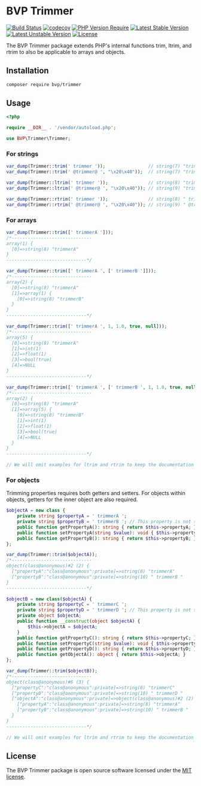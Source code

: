 # BVP Trimmer

[![Build Status](https://github.com/shimomo/bvp-trimmer/workflows/Tests/badge.svg)](https://github.com/shimomo/bvp-trimmer/actions?query=workflow%3Atests)
[![codecov](https://codecov.io/gh/shimomo/bvp-trimmer/graph/badge.svg?token=27E93D01MN)](https://codecov.io/gh/shimomo/bvp-trimmer)
[![PHP Version Require](http://poser.pugx.org/bvp/trimmer/require/php)](https://packagist.org/packages/bvp/trimmer)
[![Latest Stable Version](https://poser.pugx.org/bvp/trimmer/v/stable)](https://packagist.org/packages/bvp/trimmer)
[![Latest Unstable Version](https://poser.pugx.org/bvp/trimmer/v/unstable)](https://packagist.org/packages/bvp/trimmer)
[![License](https://poser.pugx.org/bvp/trimmer/license)](https://packagist.org/packages/bvp/trimmer)

The BVP Trimmer package extends PHP's internal functions trim, ltrim, and rtrim to also be applicable to arrays and objects.

## Installation
```bash
composer require bvp/trimmer
```

## Usage
```php
<?php

require __DIR__ . '/vendor/autoload.php';

use BVP\Trimmer\Trimmer;
```

### For strings
```php
var_dump(Trimmer::trim(' trimmer '));                // string(7) "trimmer"
var_dump(Trimmer::trim(' @trimmer@ ', "\x20\x40"));  // string(7) "trimmer"

var_dump(Trimmer::ltrim(' trimmer '));               // string(8) "trimmer "
var_dump(Trimmer::ltrim(' @trimmer@ ', "\x20\x40")); // string(9) "trimmer@ "

var_dump(Trimmer::rtrim(' trimmer '));               // string(8) " trimmer"
var_dump(Trimmer::rtrim(' @trimmer@ ', "\x20\x40")); // string(9) " @trimmer"
```

### For arrays
```php
var_dump(Trimmer::trim([' trimmerA ']));
/*------------------------------
array(1) {
  [0]=>string(8) "trimmerA"
}
------------------------------*/

var_dump(Trimmer::trim([' trimmerA ', [' trimmerB ']]));
/*------------------------------
array(2) {
  [0]=>string(8) "trimmerA"
  [1]=>array(1) {
    [0]=>string(8) "trimmerB"
  }
}
------------------------------*/

var_dump(Trimmer::trim([' trimmerA ', 1, 1.0, true, null]));
/*------------------------------
array(5) {
  [0]=>string(8) "trimmerA"
  [1]=>int(1)
  [2]=>float(1)
  [3]=>bool(true)
  [4]=>NULL
}
------------------------------*/

var_dump(Trimmer::trim([' trimmerA ', [' trimmerB ', 1, 1.0, true, null]]));
/*------------------------------
array(2) {
  [0]=>string(8) "trimmerA"
  [1]=>array(5) {
    [0]=>string(8) "trimmerB"
    [1]=>int(1)
    [2]=>float(1)
    [3]=>bool(true)
    [4]=>NULL
  }
}
------------------------------*/

// We will omit examples for ltrim and rtrim to keep the documentation concise.
```

### For objects
Trimming properties requires both getters and setters. For objects within objects, getters for the inner object are also required.

```php
$objectA = new class {
    private string $propertyA = ' trimmerA ';
    private string $propertyB = ' trimmerB '; // This property is not subject to trimming.
    public function getPropertyA(): string { return $this->propertyA; }
    public function setPropertyA(string $value): void { $this->propertyA = $value; }
    public function getPropertyB(): string { return $this->propertyB; }
};

var_dump(Trimmer::trim($objectA));
/*------------------------------
object(class@anonymous)#2 (2) {
  ["propertyA":"class@anonymous":private]=>string(8) "trimmerA"
  ["propertyB":"class@anonymous":private]=>string(10) " trimmerB "
}
------------------------------*/

$objectB = new class($objectA) {
    private string $propertyC = ' trimmerC ';
    private string $propertyD = ' trimmerD '; // This property is not subject to trimming.
    private object $objectA;
    public function __construct(object $objectA) {
        $this->objectA = $objectA;
    }
    public function getPropertyC(): string { return $this->propertyC; }
    public function setPropertyC(string $value): void { $this->propertyC = $value; }
    public function getPropertyD(): string { return $this->propertyD; }
    public function getObjectA(): object { return $this->objectA; }
};

var_dump(Trimmer::trim($objectB));
/*------------------------------
object(class@anonymous)#6 (3) {
  ["propertyC":"class@anonymous":private]=>string(8) "trimmerC"
  ["propertyD":"class@anonymous":private]=>string(10) " trimmerD "
  ["objectA":"class@anonymous":private]=>object(class@anonymous)#2 (2) {
    ["propertyA":"class@anonymous":private]=>string(8) "trimmerA"
    ["propertyB":"class@anonymous":private]=>string(10) " trimmerB "
  }
}
------------------------------*/

// We will omit examples for ltrim and rtrim to keep the documentation concise.
```

## License
The BVP Trimmer package is open source software licensed under the [MIT license](LICENSE).
